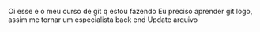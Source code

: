 Oi esse e o meu curso de git q estou fazendo
Eu preciso aprender git logo, assim me tornar um especialista back end
Update arquivo
